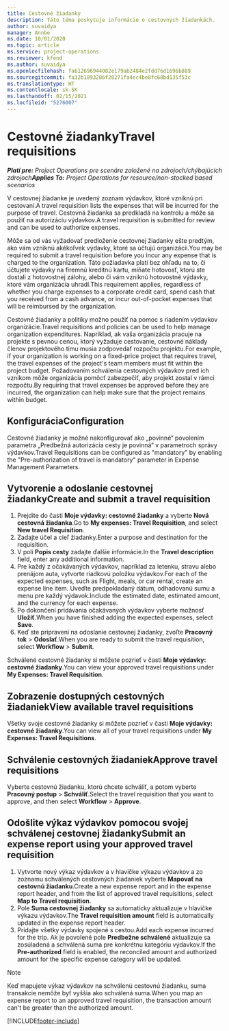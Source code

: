 ```yaml
---
title: Cestovné žiadanky
description: Táto téma poskytuje informácie o cestovných žiadankách.
author: suvaidya
manager: Annbe
ms.date: 10/01/2020
ms.topic: article
ms.service: project-operations
ms.reviewer: kfend
ms.author: suvaidya
ms.openlocfilehash: fa612696944082e179ab2484e2fdd76d1696b889
ms.sourcegitcommit: fa32b1893286f20271fa4ec4be8fc68bd135f53c
ms.translationtype: HT
ms.contentlocale: sk-SK
ms.lasthandoff: 02/15/2021
ms.locfileid: "5276007"
---
```

# <a name="travel-requisitions"></a><span data-ttu-id="e43fd-103">Cestovné žiadanky</span><span class="sxs-lookup"><span data-stu-id="e43fd-103">Travel requisitions</span></span>

<span data-ttu-id="e43fd-104">_**Platí pre:** Project Operations pre scenáre založené na zdrojoch/chýbajúcich zdrojoch_</span><span class="sxs-lookup"><span data-stu-id="e43fd-104">_**Applies To:** Project Operations for resource/non-stocked based scenarios_</span></span>

<span data-ttu-id="e43fd-105">V cestovnej žiadanke je uvedený zoznam výdavkov, ktoré vzniknú pri cestovaní.</span><span class="sxs-lookup"><span data-stu-id="e43fd-105">A travel requisition lists the expenses that will be incurred for the purpose of travel.</span></span> <span data-ttu-id="e43fd-106">Cestovná žiadanka sa predkladá na kontrolu a môže sa použiť na autorizáciu výdavkov.</span><span class="sxs-lookup"><span data-stu-id="e43fd-106">A travel requisition is submitted for review and can be used to authorize expenses.</span></span>

<span data-ttu-id="e43fd-107">Môže sa od vás vyžadovať predloženie cestovnej žiadanky ešte predtým, ako vám vzniknú akékoľvek výdavky, ktoré sa účtujú organizácii.</span><span class="sxs-lookup"><span data-stu-id="e43fd-107">You may be required to submit a travel requisition before you incur any expense that is charged to the organization.</span></span> <span data-ttu-id="e43fd-108">Táto požiadavka platí bez ohľadu na to, či účtujete výdavky na firemnú kreditnú kartu, míňate hotovosť, ktorú ste dostali z hotovostnej zálohy, alebo či vám vzniknú hotovostné výdavky, ktoré vám organizácia uhradí.</span><span class="sxs-lookup"><span data-stu-id="e43fd-108">This requirement applies, regardless of whether you charge expenses to a corporate credit card, spend cash that you received from a cash advance, or incur out-of-pocket expenses that will be reimbursed by the organization.</span></span>

<span data-ttu-id="e43fd-109">Cestovné žiadanky a politiky možno použiť na pomoc s riadením výdavkov organizácie.</span><span class="sxs-lookup"><span data-stu-id="e43fd-109">Travel requisitions and policies can be used to help manage organization expenditures.</span></span> <span data-ttu-id="e43fd-110">Napríklad, ak vaša organizácia pracuje na projekte s pevnou cenou, ktorý vyžaduje cestovanie, cestovné náklady členov projektového tímu musia zodpovedať rozpočtu projektu.</span><span class="sxs-lookup"><span data-stu-id="e43fd-110">For example, if your organization is working on a fixed-price project that requires travel, the travel expenses of the project's team members must fit within the project budget.</span></span> <span data-ttu-id="e43fd-111">Požadovaním schválenia cestovných výdavkov pred ich vznikom môže organizácia pomôcť zabezpečiť, aby projekt zostal v rámci rozpočtu.</span><span class="sxs-lookup"><span data-stu-id="e43fd-111">By requiring that travel expenses be approved before they are incurred, the organization can help make sure that the project remains within budget.</span></span>

## <a name="configuration"></a><span data-ttu-id="e43fd-112">Konfigurácia</span><span class="sxs-lookup"><span data-stu-id="e43fd-112">Configuration</span></span> 

<span data-ttu-id="e43fd-113">Cestovné žiadanky je možné nakonfigurovať ako „povinné“ povolením parametra „Predbežná autorizácia cesty je povinná“ v parametroch správy výdavkov.</span><span class="sxs-lookup"><span data-stu-id="e43fd-113">Travel Requisitions can be configured as "mandatory" by enabling the "Pre-authorization of travel is mandatory" parameter in Expense Management Parameters.</span></span> 

## <a name="create-and-submit-a-travel-requisition"></a><span data-ttu-id="e43fd-114">Vytvorenie a odoslanie cestovnej žiadanky</span><span class="sxs-lookup"><span data-stu-id="e43fd-114">Create and submit a travel requisition</span></span>

1. <span data-ttu-id="e43fd-115">Prejdite do časti **Moje výdavky: cestovné žiadanky** a vyberte **Nová cestovná žiadanka**.</span><span class="sxs-lookup"><span data-stu-id="e43fd-115">Go to **My expenses: Travel Requisition**, and select **New travel Requisition**.</span></span>
2. <span data-ttu-id="e43fd-116">Zadajte účel a cieľ žiadanky.</span><span class="sxs-lookup"><span data-stu-id="e43fd-116">Enter a purpose and destination for the requisition.</span></span>
3. <span data-ttu-id="e43fd-117">V poli **Popis cesty** zadajte ďalšie informácie.</span><span class="sxs-lookup"><span data-stu-id="e43fd-117">In the  **Travel description** field, enter any additional information.</span></span> 
4. <span data-ttu-id="e43fd-118">Pre každý z očakávaných výdavkov, napríklad za letenku, stravu alebo prenájom auta, vytvorte riadkovú položku výdavkov.</span><span class="sxs-lookup"><span data-stu-id="e43fd-118">For each of the expected expenses, such as Flight, meals, or car rental, create an expense line item.</span></span> <span data-ttu-id="e43fd-119">Uveďte predpokladaný dátum, odhadovanú sumu a menu pre každý výdavok.</span><span class="sxs-lookup"><span data-stu-id="e43fd-119">Include the estimated date, estimated amount, and the currency for each expense.</span></span> 
5. <span data-ttu-id="e43fd-120">Po dokončení pridávania očakávaných výdavkov vyberte možnosť **Uložiť**.</span><span class="sxs-lookup"><span data-stu-id="e43fd-120">When you have finished adding the expected expenses, select **Save**.</span></span>
6. <span data-ttu-id="e43fd-121">Keď ste pripravení na odoslanie cestovnej žiadanky, zvoľte **Pracovný tok** > **Odoslať**.</span><span class="sxs-lookup"><span data-stu-id="e43fd-121">When you are ready to submit the travel requisition, select **Workflow** > **Submit**.</span></span>

<span data-ttu-id="e43fd-122">Schválené cestovné žiadanky si môžete pozrieť v časti **Moje výdavky: cestovné žiadanky**.</span><span class="sxs-lookup"><span data-stu-id="e43fd-122">You can view your approved travel requisitions under **My Expenses: Travel Requisition**.</span></span> 

## <a name="view-available-travel-requisitions"></a><span data-ttu-id="e43fd-123">Zobrazenie dostupných cestovných žiadaniek</span><span class="sxs-lookup"><span data-stu-id="e43fd-123">View available travel requisitions</span></span>

<span data-ttu-id="e43fd-124">Všetky svoje cestovné žiadanky si môžete pozrieť v časti **Moje výdavky: cestovné žiadanky**.</span><span class="sxs-lookup"><span data-stu-id="e43fd-124">You can view all of your travel requisitions under **My Expenses: Travel Requisitions**.</span></span>

## <a name="approve-travel-requisitions"></a><span data-ttu-id="e43fd-125">Schválenie cestovných žiadaniek</span><span class="sxs-lookup"><span data-stu-id="e43fd-125">Approve travel requisitions</span></span>

<span data-ttu-id="e43fd-126">Vyberte cestovnú žiadanku, ktorú chcete schváliť, a potom vyberte **Pracovný postup** > **Schváliť**.</span><span class="sxs-lookup"><span data-stu-id="e43fd-126">Select the travel requisition that you want to approve, and then select **Workflow** > **Approve**.</span></span>  

## <a name="submit-an-expense-report-using-your-approved-travel-requisition"></a><span data-ttu-id="e43fd-127">Odošlite výkaz výdavkov pomocou svojej schválenej cestovnej žiadanky</span><span class="sxs-lookup"><span data-stu-id="e43fd-127">Submit an expense report using your approved travel requisition</span></span>

1. <span data-ttu-id="e43fd-128">Vytvorte nový výkaz výdavkov a v hlavičke výkazu výdavkov a zo zoznamu schválených cestovných žiadaniek vyberte **Mapovať na cestovnú žiadanku**.</span><span class="sxs-lookup"><span data-stu-id="e43fd-128">Create a new expense report and in the expense report header, and from the list of approved travel requisitions, select **Map to Travel requisition**.</span></span>
2. <span data-ttu-id="e43fd-129">Pole **Suma cestovnej žiadanky** sa automaticky aktualizuje v hlavičke výkazu výdavkov.</span><span class="sxs-lookup"><span data-stu-id="e43fd-129">The **Travel requisition amount** field is automatically updated in the expense report header.</span></span>
3. <span data-ttu-id="e43fd-130">Pridajte všetky výdavky spojené s cestou.</span><span class="sxs-lookup"><span data-stu-id="e43fd-130">Add each expense incurred for the trip.</span></span> <span data-ttu-id="e43fd-131">Ak je povolené pole **Predbežne schválené** aktualizuje sa zosúladená a schválená suma pre konkrétnu kategóriu výdavkov.</span><span class="sxs-lookup"><span data-stu-id="e43fd-131">If the **Pre-authorized** field is enabled, the reconciled amount and authorized amount for the specific expense category will be updated.</span></span>

> [!NOTE]
> <span data-ttu-id="e43fd-132">Keď mapujete výkaz výdavkov na schválenú cestovnú žiadanku, suma transakcie nemôže byť vyššia ako schválená suma.</span><span class="sxs-lookup"><span data-stu-id="e43fd-132">When you map an expense report to an approved travel requisition, the transaction amount can't be greater than the authorized amount.</span></span> 


[!INCLUDE[footer-include](../includes/footer-banner.md)]